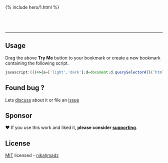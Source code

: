 ---
---
<style>
#_main { font-family:sans-serif }
#_layout { max-width:600px;margin:auto }
#_credit {
font-size:.83rem;
position:relative;
text-align:right;
}
#the-switch {
font-size: 1.5rem;
padding: 0.25em 1em;
border-radius: 1em;
background-color: black;
color: white;
box-shadow: 2px 5px 5px #00000070;
position: relative; top: -18vh;
}
.hero-1 { margin:20vh auto 26vh auto }
</style>
{% include hero/1.html %}

<script src="{{ site.github.url }}/assets/js/switch-v0.1.0.js?v={{ site.github.build_revision }}"></script>
<p align="center"><button id="the-switch" onclick="darkswitch()">Try Me</button></p>

***

## Usage

Drag the above **Try Me** button to your bookmark or create a new bookmark containing the following script.

```js
javascript:(()=>{a=['light','dark'];d=document;d.querySelectorAll('html,body,body *:not(noscript,script,style,link,hr,br,mark,input,select,meter,progress)').forEach(e=>{t=e.tagName;s='initial';if(/^a$|abbr$/i.test(t)){s='#47b'}e.style=(e.getAttribute('style')||'')+';background:unset;color:'+s});e=d.getElementsByName(n='color-scheme')[0];m=matchMedia;if(!e){e=d.createElement('meta');e.name=n;d.head.appendChild(e)}s=a.indexOf(c=e.content);x=s<0?c?m&&m('(prefers-'+n+':dark)').matches?1:0:0:s;e.content=a[x=++x>1?0:x]})()
```

## Found bug ?

Lets [discuss][] about it or file an [issue][]

[discuss]: https://github.com/nikahmadz/dark-switch/discussions "Go to Discussions"
[issue]: https://github.com/nikahmadz/dark-switch/issues "Go to Issues"

## Sponsor

❤️ If you use this work and liked it, **please consider [supporting][pay]**.

[pay]: https://nikahmadz.github.io/#!pay "See payment options"

## License

[MIT][] licensed - [nikahmadz][]

[MIT]: https://github.com/nikahmadz/central/blob/main/LICENSE "View license"
[nikahmadz]: https://nikahmadz.github.io "Visit my website"

